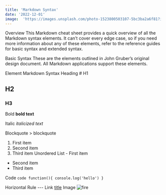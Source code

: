 ```yaml
---
title: 'Markdown Syntax'
date: '2022-12-01'
image:	'https://images.unsplash.com/photo-1523800503107-5bc3ba2a6f81?ixlib=rb-4.0.3&ixid=MnwxMjA3fDB8MHxwaG90by1wYWdlfHx8fGVufDB8fHx8&auto=format&fit=crop&w=2848&q=80'
---
```

Overview
This Markdown cheat sheet provides a quick overview of all the Markdown syntax elements. It can’t cover every edge case, so if you need more information about any of these elements, refer to the reference guides for basic syntax and extended syntax.

Basic Syntax
These are the elements outlined in John Gruber’s original design document. All Markdown applications support these elements.

Element	Markdown Syntax
Heading	# H1
## H2
### H3
Bold	**bold text**

Italic	*italicized text*

Blockquote	> blockquote

1. First item
2. Second item
3. Third item
Unordered List	- First item
- Second item
- Third item

Code	`code function(){
    console.log('hello')
}`

Horizontal Rule	---
Link	[title](https://www.example.com)
Image	![fire](https://images.unsplash.com/photo-1483968049578-867b9ad94034?ixlib=rb-4.0.3&ixid=MnwxMjA3fDB8MHxwaG90by1wYWdlfHx8fGVufDB8fHx8&auto=format&fit=crop&w=2944&q=80)



